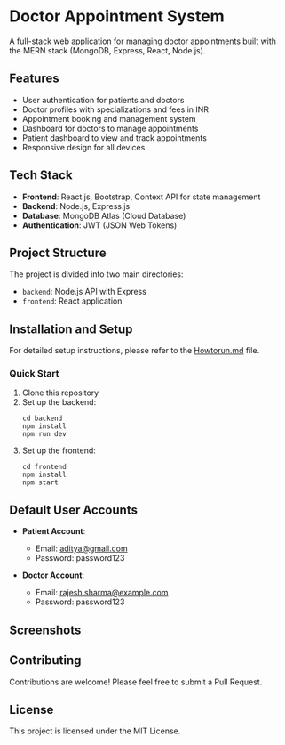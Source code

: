 # Doctor Appointment System

A full-stack web application for managing doctor appointments built with the MERN stack (MongoDB, Express, React, Node.js).

## Features

- User authentication for patients and doctors
- Doctor profiles with specializations and fees in INR
- Appointment booking and management system
- Dashboard for doctors to manage appointments
- Patient dashboard to view and track appointments
- Responsive design for all devices

## Tech Stack

- **Frontend**: React.js, Bootstrap, Context API for state management
- **Backend**: Node.js, Express.js
- **Database**: MongoDB Atlas (Cloud Database)
- **Authentication**: JWT (JSON Web Tokens)

## Project Structure

The project is divided into two main directories:
- `backend`: Node.js API with Express
- `frontend`: React application

## Installation and Setup

For detailed setup instructions, please refer to the [Howtorun.md](Howtorun.md) file.

### Quick Start

1. Clone this repository
2. Set up the backend:
   ```
   cd backend
   npm install
   npm run dev
   ```
3. Set up the frontend:
   ```
   cd frontend
   npm install
   npm start
   ```

## Default User Accounts

- **Patient Account**:
  - Email: aditya@gmail.com
  - Password: password123

- **Doctor Account**:
  - Email: rajesh.sharma@example.com
  - Password: password123

## Screenshots


## Contributing

Contributions are welcome! Please feel free to submit a Pull Request.

## License

This project is licensed under the MIT License. 

